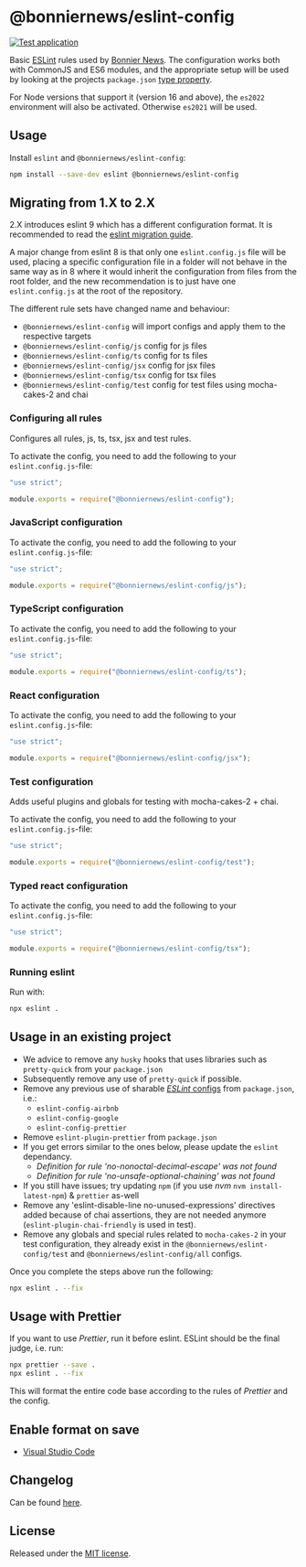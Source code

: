 # @bonniernews/eslint-config

[![Test application](https://github.com/BonnierNews/eslint-config/actions/workflows/run-tests.yml/badge.svg?branch=master)](https://github.com/BonnierNews/eslint-config/actions/workflows/run-tests.yml)

Basic [ESLint](https://eslint.org/) rules used by [Bonnier News](https://www.bonniernews.se). The configuration works both with CommonJS and ES6 modules,
and the appropriate setup will be used by looking at the projects `package.json` [type property](https://nodejs.org/api/packages.html#type).

For Node versions that support it (version 16 and above), the `es2022` environment will also be activated. Otherwise `es2021` will be used.

## Usage

Install `eslint` and `@bonniernews/eslint-config`:

```bash
npm install --save-dev eslint @bonniernews/eslint-config
```

## Migrating from 1.X to 2.X

2.X introduces eslint 9 which has a different configuration format. It is recommended to read the [eslint migration guide](https://eslint.org/docs/latest/use/configure/migration-guide).

A major change from eslint 8 is that only one `eslint.config.js` file will be used, placing a specific configuration file in a folder will not behave in the same
way as in 8 where it would inherit the configuration from files from the root folder, and the new recommendation is to just have one `eslint.config.js` at the root
of the repository.

The different rule sets have changed name and behaviour:

* `@bonniernews/eslint-config` will import configs and apply them to the respective targets
* `@bonniernews/eslint-config/js` config for js files
* `@bonniernews/eslint-config/ts` config for ts files
* `@bonniernews/eslint-config/jsx` config for jsx files
* `@bonniernews/eslint-config/tsx` config for tsx files
* `@bonniernews/eslint-config/test` config for test files using mocha-cakes-2 and chai

### Configuring all rules

Configures all rules, js, ts, tsx, jsx and test rules.

To activate the config, you need to add the following to your `eslint.config.js`-file:

```javascript
"use strict";

module.exports = require("@bonniernews/eslint-config");
```

### JavaScript configuration

To activate the config, you need to add the following to your `eslint.config.js`-file:

```javascript
"use strict";

module.exports = require("@bonniernews/eslint-config/js");
```

### TypeScript configuration

To activate the config, you need to add the following to your `eslint.config.js`-file:

```javascript
"use strict";

module.exports = require("@bonniernews/eslint-config/ts");
```

### React configuration

To activate the config, you need to add the following to your `eslint.config.js`-file:

```javascript
"use strict";

module.exports = require("@bonniernews/eslint-config/jsx");
```

### Test configuration

Adds useful plugins and globals for testing with mocha-cakes-2 + chai.

To activate the config, you need to add the following to your `eslint.config.js`-file:

```javascript
"use strict";

module.exports = require("@bonniernews/eslint-config/test");
```

### Typed react configuration

To activate the config, you need to add the following to your `eslint.config.js`-file:

```javascript
"use strict";

module.exports = require("@bonniernews/eslint-config/tsx");
```

### Running eslint

Run with:

```bash
npx eslint .
```

## Usage in an existing project

- We advice to remove any `husky` hooks that uses libraries such as `pretty-quick` from your `package.json`
- Subsequently remove any use of `pretty-quick` if possible.
- Remove any previous use of sharable [_ESLint_ configs](https://eslint.org/docs/developer-guide/shareable-configs) from `package.json`, i.e.:
  - `eslint-config-airbnb`
  - `eslint-config-google`
  - `eslint-config-prettier`
- Remove `eslint-plugin-prettier` from `package.json`
- If you get errors similar to the ones below, please update the `eslint` dependancy.
  - _Definition for rule 'no-nonoctal-decimal-escape' was not found_
  - _Definition for rule 'no-unsafe-optional-chaining' was not found_
- If you still have issues; try updating `npm` (if you use _nvm_ `nvm install-latest-npm`) & `prettier` as-well
- Remove any 'eslint-disable-line no-unused-expressions' directives added because of chai assertions, they are not
  needed anymore (`eslint-plugin-chai-friendly` is used in test).
- Remove any globals and special rules related to `mocha-cakes-2` in your test configuration, they already exist
  in the `@bonniernews/eslint-config/test` and `@bonniernews/eslint-config/all` configs.

Once you complete the steps above run the following:

```sh
npx eslint . --fix
```

## Usage with Prettier

If you want to use _Prettier_, run it before eslint. ESLint should be the final judge, i.e. run:

```sh
npx prettier --save .
npx eslint . --fix
```

This will format the entire code base according to the rules of _Prettier_ and the config.

## Enable format on save

- [Visual Studio Code](EDITORS.md#visual-studio-code)

## Changelog

Can be found [here](CHANGELOG.md).

## License

Released under the [MIT license](https://tldrlegal.com/license/mit-license).
